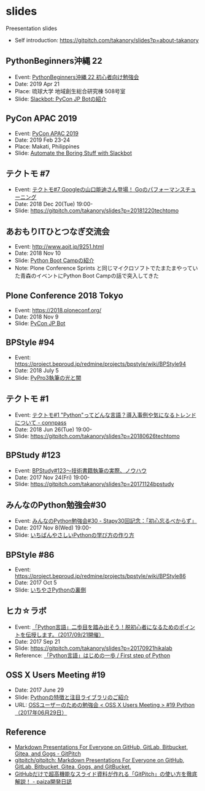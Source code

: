 # slides

Preesentation slides

* Self introduction: https://gitpitch.com/takanory/slides?p=about-takanory

## PythonBeginners沖縄 22

* Event: [PythonBeginners沖縄 22 初心者向け勉強会](https://python-beginners-okinawa.connpass.com/event/125925/)
* Date: 2019 Apr 21
* Place: 琉球大学 地域創生総合研究棟 508号室
* Slide: [Slackbot: PyCon JP Botの紹介](https://gitpitch.com/takanory/slides?p=20190421pybeginners-oki)

## PyCon APAC 2019

* Event: [PyCon APAC 2019](https://pycon.python.ph/)
* Date: 2019 Feb 23-24
* Place: Makati, Philippines
* Slide: [Automate the Boring Stuff with Slackbot](https://gitpitch.com/takanory/slides?p=20190224pyconapac)

## テクトモ #7

* Event: [テクトモ#7 Googleの山口能迪さん登場！ Goのパフォーマンスチューニング](https://techtomo.connpass.com/event/107621/)
* Date: 2018 Dec 20(Tue) 19:00-
* Slide: https://gitpitch.com/takanory/slides?p=20181220techtomo

## あおもりITひとつなぎ交流会

* Event: http://www.aoit.jp/9251.html
* Date: 2018 Nov 10
* Slide: [Python Boot Campの紹介](https://gitpitch.com/takanory/slides?p=20181110aoit)
* Note: Plone Conference Sprints と同じマイクロソフトでたまたまやっていた青森のイベントにPython Boot Campの話で突入してきた

## Plone Conference 2018 Tokyo

* Event: https://2018.ploneconf.org/
* Date: 2018 Nov 9
* Slide: [PyCon JP Bot](https://gitpitch.com/takanory/slides?p=20181109ploneconf)

## BPStyle #94

* Event: https://project.beproud.jp/redmine/projects/bpstyle/wiki/BPStyle94
* Date: 2018 July 5
* Slide: [PyPro3執筆の光と闇](https://gitpitch.com/takanory/slides?p=20180705bpstyle)

## テクトモ #1

* Event: [テクトモ#1 "Python"ってどんな言語？導入事例や気になるトレンドについて - connpass](https://techtomo.connpass.com/event/89475/)
* Date: 2018 Jun 26(Tue) 19:00-
* Slide: https://gitpitch.com/takanory/slides?p=20180626techtomo

## BPStudy #123

* Event: [BPStudy#123〜技術書籍執筆の実際、ノウハウ](https://bpstudy.connpass.com/event/68500/)
* Date: 2017 Nov 24(Fri) 19:00-
* Slide: https://gitpitch.com/takanory/slides?p=20171124bpstudy

## みんなのPython勉強会#30

* Event: [みんなのPython勉強会#30 - Stapy30回記念：「初心忘るべからず」](https://startpython.connpass.com/event/65231/)
* Date: 2017 Nov 8(Wed) 19:00-
* Slide: [いちばんやさしいPythonの学び方の作り方](https://gitpitch.com/takanory/slides?p=20171108stapy)

## BPStyle #86

* Event: https://project.beproud.jp/redmine/projects/bpstyle/wiki/BPStyle86
* Date: 2017 Oct 5
* Slide: [いちやさPythonの裏側](https://gitpitch.com/takanory/slides?p=20171005bpstyle)

## ヒカ☆ラボ

* Event: [「Python言語」二歩目を踏み出そう！脱初心者になるためのポイントを伝授します。（2017/09/21開催）](https://career.levtech.jp/hikalab/event/detail/130/ "「Python言語」二歩目を踏み出そう！脱初心者になるためのポイントを伝授します。（2017/09/21開催）")
* Date: 2017 Sep 21
* Slide: https://gitpitch.com/takanory/slides?p=20170921hikalab
* Reference: [「Python言語」はじめの一歩 / First step of Python](https://www.slideshare.net/takanory/python-first-step-of-python "「Python言語」はじめの一歩 / First step of Python")

## OSS X Users Meeting #19

* Date: 2017 June 29
* Slide: [Pythonの特徴と注目ライブラリのご紹介](https://gitpitch.com/takanory/slides?p=20170629ossx)
* URL: [OSSユーザーのための勉強会 < OSS X Users Meeting > #19 Python（2017年06月29日）](https://www.scsk.jp/event/2017/20170629_2.html)

## Reference

* [Markdown Presentations For Everyone on GitHub, GitLab, Bitbucket, Gitea, and Gogs - GitPitch](https://gitpitch.com/ "Markdown Presentations For Everyone on GitHub, GitLab, Bitbucket, Gitea, and Gogs - GitPitch")
* [gitpitch/gitpitch: Markdown Presentations For Everyone on GitHub, GitLab, Bitbucket, Gitea, Gogs, and GitBucket.](https://github.com/gitpitch/gitpitch "gitpitch/gitpitch: Markdown Presentations For Everyone on GitHub, GitLab, Bitbucket, Gitea, Gogs, and GitBucket.")
* [GitHubだけで超高機能なスライド資料が作れる「GitPitch」の使い方を徹底解説！ - paiza開発日誌](http://paiza.hatenablog.com/entry/2017/06/22/GitHub%E3%81%A0%E3%81%91%E3%81%A7%E8%B6%85%E9%AB%98%E6%A9%9F%E8%83%BD%E3%81%AA%E3%82%B9%E3%83%A9%E3%82%A4%E3%83%89%E8%B3%87%E6%96%99%E3%81%8C%E4%BD%9C%E3%82%8C%E3%82%8B%E3%80%8CGitPitch%E3%80%8D%E3%81%AE "GitHubだけで超高機能なスライド資料が作れる「GitPitch」の使い方を徹底解説！ - paiza開発日誌")
